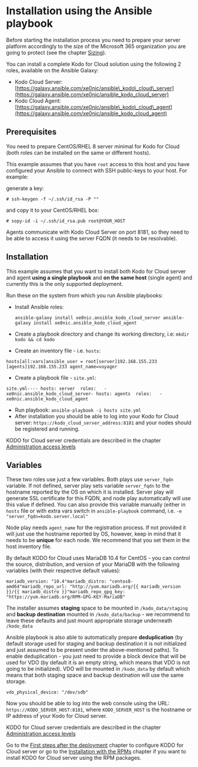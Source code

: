 # Installation using the Ansible playbook

Before starting the installation process you need to prepare your server platform accordingly to the size of the Microsoft 365 organization you are going to protect \(see the chapter [Sizing](https://storware.gitbook.io/kodo-for-cloud-office365/planning/sizing)\).

You can install a complete Kodo for Cloud solution using the following 2 roles, available on the Ansible Galaxy:

* Kodo Cloud Server: [https://galaxy.ansible.com/xe0nic/ansible\_kodo\_cloud\_server](https://galaxy.ansible.com/xe0nic/ansible_kodo_cloud_server)​
* Kodo Cloud Agent: [https://galaxy.ansible.com/xe0nic/ansible\_kodo\_cloud\_agent](https://galaxy.ansible.com/xe0nic/ansible_kodo_cloud_agent)​

## Prerequisites <a id="prerequisites"></a>

You need to prepare CentOS/RHEL 8 server minimal for Kodo for Cloud \(both roles can be installed on the same or different hosts\).

This example assumes that you have `root` access to this host and you have configured your Ansible to connect with SSH public-keys to your host. For example:

generate a key:

```text
# ssh-keygen -f ~/.ssh/id_rsa -P ""
```

and copy it to your CentOS/RHEL box:

```text
# sopy-id -i ~/.ssh/id_rsa.pub root@YOUR_HOST
```

 Agents communicate with Kodo Cloud Server on port 8181, so they need to be able to access it using the server FQDN \(it needs to be resolvable\).

## Installation <a id="installation"></a>

This example assumes that you want to install both Kodo for Cloud server and agent **using a single playbook** and **on the same host** \(single agent\) and currently this is the only supported deployment.

Run these on the system from which you run Ansible playbooks:

* Install Ansible roles:

  `ansible-galaxy install xe0nic.ansible_kodo_cloud_server ansible-galaxy install xe0nic.ansible_kodo_cloud_agent`

* Create a playbook directory and change its working directory, i.e: `mkdir kodo && cd kodo`
* Create an inventory file - i.e. `hosts`:

```text
hosts[all:vars]ansible_user = root​[server]192.168.155.233​[agents]192.168.155.233 agent_name=voyager
```

* Create a playbook file - `site.yml`:

```text
site.yml---​- hosts: server  roles:   - xe0nic.ansible_kodo_cloud_server​- hosts: agents  roles:   - xe0nic.ansible_kodo_cloud_agent
```

* Run playbook: `ansible-playbook -i hosts site.yml`
* After installation you should be able to log into your Kodo for Cloud server: `https://kodo_cloud_server_address:8181` and your nodes should be registered and running.

KODO for Cloud server credentials are described in the chapter [Administration access levels](https://storware.gitbook.io/kodo-for-cloud-office365/deployment/first-steps-after-deployment/administration-access-levels)​

## Variables <a id="variables"></a>

These two roles use just a few variables. Both plays use `server_fqdn` variable. If not defined, server play sets variable `server_fqdn` to the hostname reported by the OS on which it is installed. Server play will generate SSL certificate for this FQDN, and node play automatically will use this value if defined. You can also provide this variable manually \(either in `hosts` file or with extra vars switch in `ansible-playbook` command, i.e. `-e "server_fqdn=kodo.server.local"`

Node play needs `agent_name` for the registration process. If not provided it will just use the hostname reported by OS, however, keep in mind that it needs to be **unique** for each node. We recommend that you set them in the host inventory file.

By default KODO for Cloud uses MariaDB 10.4 for CentOS - you can control the source, distribution, and version of your MariaDB with the following variables \(with their respective default values\):

```text
mariadb_version: "10.4"mariadb_distro: "centos8-amd64"mariadb_repo_url: "http://yum.mariadb.org/{{ mariadb_version }}/{{ mariadb_distro }}"mariadb_repo_gpg_key: "https://yum.mariadb.org/RPM-GPG-KEY-MariaDB"
```

The installer assumes **staging** space to be mounted in `/kodo_data/staging` and **backup destination** mounted in `/kodo_data/backup` - we recommend to leave these defaults and just mount appropriate storage underneath `/kodo_data`

Ansible playbook is also able to automatically prepare **deduplication** \(by default storage used for staging and backup destination it is not initialized and just assumed to be present under the above-mentioned paths\). To enable deduplication - you just need to provide a block device that will be used for VDO \(by default it is an empty string, which means that VDO is not going to be initialized\). VDO will be mounted in `/kodo_data` by default which means that both staging space and backup destination will use the same storage.

```text
vdo_physical_device: "/dev/sdb"
```

Now you should be able to log into the web console using the URL: `https://KODO_SERVER_HOST:8181`, where `KODO_SERVER_HOST` is the hostname or IP address of your Kodo for Cloud server.

KODO for Cloud server credentials are described in the chapter [Administration access levels](https://storware.gitbook.io/kodo-for-cloud-office365/deployment/first-steps-after-deployment/administration-access-levels)​

Go to the [First steps after the deployment](https://storware.gitbook.io/kodo-for-cloud-office365/deployment/first-steps-after-deployment) chapter to configure KODO for Cloud server or go to the [Installation with the RPMs](https://storware.gitbook.io/kodo-for-cloud-office365/deployment/installation-with-rpms) chapter if you want to install KODO for Cloud server using the RPM packages.

